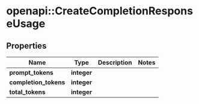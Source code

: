 # openapi::CreateCompletionResponseUsage


## Properties
Name | Type | Description | Notes
------------ | ------------- | ------------- | -------------
**prompt_tokens** | **integer** |  | 
**completion_tokens** | **integer** |  | 
**total_tokens** | **integer** |  | 


